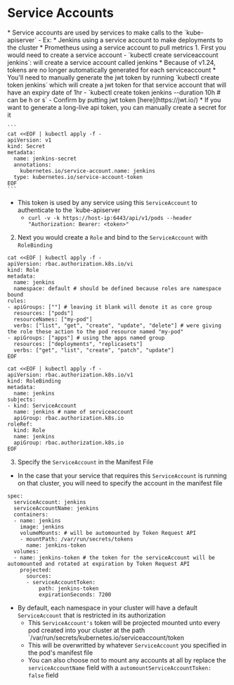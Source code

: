 <h1>Service Accounts</h1>
* Service accounts are used by services to make calls to the `kube-apiserver`
  - Ex:
    * Jenkins using a service account to make deployments to the cluster
    * Prometheus using a service account to pull metrics
1. First you would need to create a service account
  - `kubectl create serviceaccount jenkins`: will create a service account called jenkins
    * Because of v1.24, tokens are no longer automatically generated for each serviceaccount
    * You'll need to manually generate the jwt token by running `kubectl create token jenkins` which will create a jwt token for that service account that will have an expiry date of 1hr
    - `kubectl create token jenkins --duration 10h # can be h or s`
    - Confirm by putting jwt token [here](https://jwt.io/)
    * If you want to generate a long-live api token, you can manually create a secret for it
     
    ```
    cat <<EOF | kubectl apply -f -
    apiVersion: v1
    kind: Secret
    metadata:
      name: jenkins-secret
      annotations:
        kubernetes.io/service-account.name: jenkins
      type: kubernetes.io/service-account-token
    EOF
    ```
  * This token is used by any service using this `ServiceAccount` to authenticate to the `kube-apiserver 
    - `curl -v -k https://host-ip:6443/api/v1/pods --header "Authorization: Bearer: <token>"`
2. Next you would create a `Role` and bind to the `ServiceAccount` with `RoleBinding`

```
cat <<EOF | kubectl apply -f -
apiVersion: rbac.authorization.k8s.io/vi
kind: Role
metadata:
  name: jenkins
  namespace: default # should be defined because roles are namespace bound
rules: 
- apiGroups: [""] # leaving it blank will denote it as core group
  resources: ["pods"]
  resourceNames: ["my-pod"]
  verbs: ["list", "get", "create", "update", "delete"] # were giving the role these action to the pod resource named "my-pod"
- apiGroups: ["apps"] # using the apps named group
  resources: ["deployments", "replicasets"]
  verbs: ["get", "list", "create", "patch", "update"]
EOF

cat <<EOF | kubectl apply -f -
apiVersion: rbac.authorization.k8s.io/v1
kind: RoleBinding
metadata:
  name: jenkins
subjects:
- kind: ServiceAccount
  name: jenkins # name of serviceaccount
  apiGroup: rbac.authorization.k8s.io
roleRef:
  kind: Role
  name: jenkins
  apiGroup: rbac.authorization.k8s.io
EOF
```

3. Specify the `ServiceAccount` in the Manifest File
  * In the case that your service that requires this `ServiceAccount` is running on that cluster, you will need to specify the account in the manifest file

```
spec: 
  serviceAccount: jenkins
  serviceAccountName: jenkins
  containers:
  - name: jenkins
    image: jenkins
    volumeMounts: # will be automounted by Token Request API
    - mountPath: /var/run/secrets/tokens
      name: jenkins-token
  volumes:
  - name: jenkins-token # the token for the serviceAccount will be automounted and rotated at expiration by Token Request API
    projected:
      sources:
      - serviceAccountToken:
          path: jenkins-token
          expirationSeconds: 7200
```

  * By default, each namespace in your cluster will have a default `ServiceAccount` that is restricted in its authorization
    - This `ServiceAccount's` token will be projected mounted unto every pod created into your cluster at the path `/var/run/secrets/kubernetes.io/serviceaccount/token
    - This will be overwritted by whatever `ServiceAccount` you specified in the pod's manifest file
    - You can also choose not to mount any accounts at all by replace the `serviceAccountName` field with a `automountServiceAccountToken: false` field
